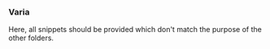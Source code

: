 ### Varia

Here, all snippets should be provided which don't match the purpose of the other folders.
